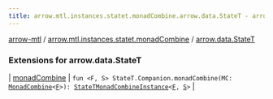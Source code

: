 ```yaml
---
title: arrow.mtl.instances.statet.monadCombine.arrow.data.StateT - arrow-mtl
---
```


[arrow-mtl](../../index.html) / [arrow.mtl.instances.statet.monadCombine](../index.html) / [arrow.data.StateT](./index.html)

### Extensions for arrow.data.StateT

| [monadCombine](monad-combine.html) | `fun <F, S> StateT.Companion.monadCombine(MC: `[`MonadCombine`](../../arrow.mtl.typeclasses/-monad-combine/index.html)`<`[`F`](monad-combine.html#F)`>): `[`StateTMonadCombineInstance`](../../arrow.mtl.instances/-state-t-monad-combine-instance/index.html)`<`[`F`](monad-combine.html#F)`, `[`S`](monad-combine.html#S)`>` |

